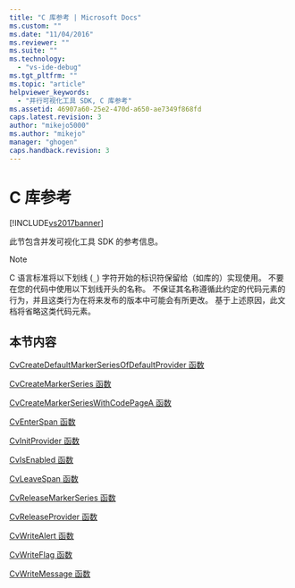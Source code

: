 ```yaml
---
title: "C 库参考 | Microsoft Docs"
ms.custom: ""
ms.date: "11/04/2016"
ms.reviewer: ""
ms.suite: ""
ms.technology: 
  - "vs-ide-debug"
ms.tgt_pltfrm: ""
ms.topic: "article"
helpviewer_keywords: 
  - "并行可视化工具 SDK, C 库参考"
ms.assetid: 46907a60-25e2-470d-a650-ae7349f868fd
caps.latest.revision: 3
author: "mikejo5000"
ms.author: "mikejo"
manager: "ghogen"
caps.handback.revision: 3
---
```

# C 库参考
[!INCLUDE[vs2017banner](../code-quality/includes/vs2017banner.md)]

此节包含并发可视化工具 SDK 的参考信息。  
  
> [!NOTE]
>  C 语言标准将以下划线 \(`_`\) 字符开始的标识符保留给（如库的）实现使用。  不要在您的代码中使用以下划线开头的名称。  不保证其名称遵循此约定的代码元素的行为，并且这类行为在将来发布的版本中可能会有所更改。  基于上述原因，此文档将省略这类代码元素。  
  
## 本节内容  
 [CvCreateDefaultMarkerSeriesOfDefaultProvider 函数](../profiling/cvcreatedefaultmarkerseriesofdefaultprovider-function.md)  
  
 [CvCreateMarkerSeries 函数](../profiling/cvcreatemarkerseries-function.md)  
  
 [CvCreateMarkerSeriesWithCodePageA 函数](../profiling/cvcreatemarkerserieswithcodepagea-function.md)  
  
 [CvEnterSpan 函数](../profiling/cventerspan-function.md)  
  
 [CvInitProvider 函数](../profiling/cvinitprovider-function.md)  
  
 [CvIsEnabled 函数](../profiling/cvisenabled-function.md)  
  
 [CvLeaveSpan 函数](../profiling/cvleavespan-function.md)  
  
 [CvReleaseMarkerSeries 函数](../profiling/cvreleasemarkerseries-function.md)  
  
 [CvReleaseProvider 函数](../profiling/cvreleaseprovider-function.md)  
  
 [CvWriteAlert 函数](../profiling/cvwritealert-function.md)  
  
 [CvWriteFlag 函数](../profiling/cvwriteflag-function.md)  
  
 [CvWriteMessage 函数](../profiling/cvwritemessage-function.md)